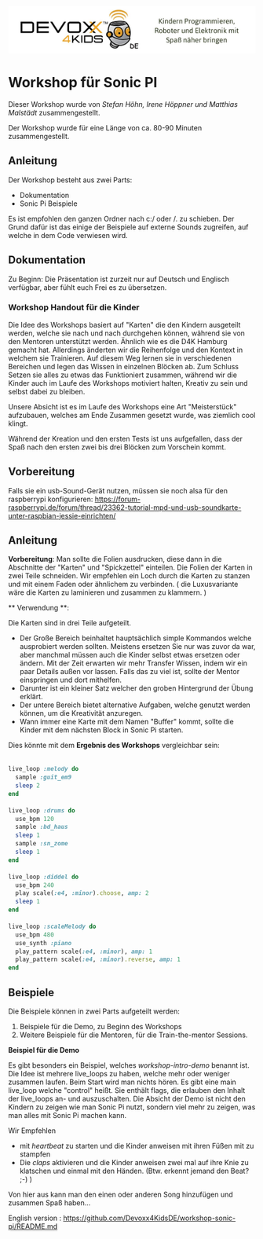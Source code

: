 ![Devoxx4Kids](./logo.jpg)

# Workshop für Sonic PI

Dieser Workshop wurde von *Stefan Höhn, Irene Höppner und Matthias Malstädt* zusammengestellt.

Der Workshop wurde für eine Länge von ca. 80-90 Minuten zusammengestellt.

## Anleitung

Der Workshop besteht aus zwei Parts:
 * Dokumentation
 * Sonic Pi Beispiele 

Es ist empfohlen den ganzen Ordner nach c:/ oder /. zu schieben. Der Grund dafür ist das 
einige der Beispiele auf externe Sounds zugreifen, auf welche in dem Code verwiesen wird.

## Dokumentation
Zu Beginn: Die Präsentation ist zurzeit nur auf Deutsch und Englisch verfügbar, aber fühlt 
euch Frei es zu übersetzen.

### Workshop Handout für die Kinder

Die Idee des Workshops basiert auf "Karten" die den Kindern ausgeteilt werden, welche sie nach und nach durchgehen können, während sie von den Mentoren unterstützt werden. Ähnlich wie es 
die D4K Hamburg gemacht hat. Allerdings änderten wir die Reihenfolge und den Kontext in 
welchem sie Trainieren. Auf diesem Weg lernen sie in verschiedenen Bereichen und legen das Wissen in einzelnen Blöcken ab. Zum Schluss Setzen sie alles zu etwas das Funktioniert zusammen,
 während wir die Kinder auch im Laufe des Workshops motiviert halten, Kreativ zu sein
und selbst dabei zu bleiben.

Unsere Absicht ist es im Laufe des Workshops eine Art "Meisterstück" aufzubauen, welches am 
Ende Zusammen gesetzt wurde, was ziemlich cool klingt.

Während der Kreation und den ersten Tests ist uns aufgefallen, dass der Spaß nach den 
ersten zwei bis drei Blöcken zum Vorschein kommt. 

## Vorbereitung

Falls sie ein usb-Sound-Gerät nutzen, müssen sie noch alsa für den raspberrypi konfigurieren:
https://forum-raspberrypi.de/forum/thread/23362-tutorial-mpd-und-usb-soundkarte-unter-raspbian-jessie-einrichten/

## Anleitung

**Vorbereitung**: Man sollte die Folien ausdrucken, diese dann in die Abschnitte der "Karten" und "Spickzettel" einteilen. Die Folien der Karten in zwei Teile schneiden. Wir empfehlen ein Loch durch die Karten zu stanzen und mit einem Faden oder ähnlichem zu verbinden. ( die Luxusvariante wäre die Karten zu laminieren und zusammen zu klammern. )

** Verwendung **:

Die Karten sind in drei Teile aufgeteilt.
* Der Große Bereich beinhaltet hauptsächlich simple Kommandos welche ausprobiert
werden sollten. Meistens ersetzen Sie nur was zuvor da war, aber manchmal müssen auch die Kinder selbst etwas ersetzen oder ändern. Mit der Zeit erwarten wir mehr 
Transfer Wissen, indem wir ein paar Details außen vor lassen. Falls das zu viel ist, sollte der Mentor einspringen und dort mithelfen.
* Darunter ist ein kleiner Satz welcher den groben Hintergrund der Übung erklärt.
* Der untere Bereich bietet alternative Aufgaben, welche genutzt werden können, um die Kreativität anzuregen.
* Wann immer eine Karte mit dem Namen "Buffer" kommt, sollte die Kinder mit dem
nächsten Block in Sonic Pi starten.

Dies könnte mit dem **Ergebnis des Workshops** vergleichbar sein:

```ruby

live_loop :melody do
  sample :guit_em9
  sleep 2
end

live_loop :drums do
  use_bpm 120
  sample :bd_haus
  sleep 1
  sample :sn_zome
  sleep 1
end

live_loop :diddel do
  use_bpm 240
  play scale(:e4, :minor).choose, amp: 2
  sleep 1
end

live_loop :scaleMelody do
  use_bpm 480
  use_synth :piano
  play_pattern scale(:e4, :minor), amp: 1
  play_pattern scale(:e4, :minor).reverse, amp: 1
end

```
## Beispiele

Die Beispiele können in zwei Parts aufgeteilt werden:
1. Beispiele für die Demo, zu Beginn des Workshops
1. Weitere Beispiele für die Mentoren, für die Train-the-mentor Sessions.

**Beispiel für die Demo**

Es gibt besonders ein Beispiel, welches _workshop-intro-demo_ benannt ist. Die Idee ist mehrere live_loops zu haben, welche mehr oder weniger zusammen laufen. Beim Start wird man nichts hören. Es gibt eine main live_loop welche "control" heißt. Sie
enthält flags, die erlauben den Inhalt der live_loops an- und auszuschalten.
Die Absicht der Demo ist nicht den Kindern zu zeigen wie man Sonic Pi nutzt, sondern viel mehr zu zeigen, was man alles mit Sonic Pi machen kann.

Wir Empfehlen
* mit _heartbeat_ zu starten und die Kinder anweisen mit ihren Füßen mit zu stampfen
* Die _claps_ aktivieren und die Kinder anweisen zwei mal auf ihre Knie zu klatschen und einmal mit den Händen. (Btw. erkennt jemand den Beat? ;-) )

Von hier aus kann man den einen oder anderen Song hinzufügen und zusammen Spaß 
haben...


English version : https://github.com/Devoxx4KidsDE/workshop-sonic-pi/README.md
